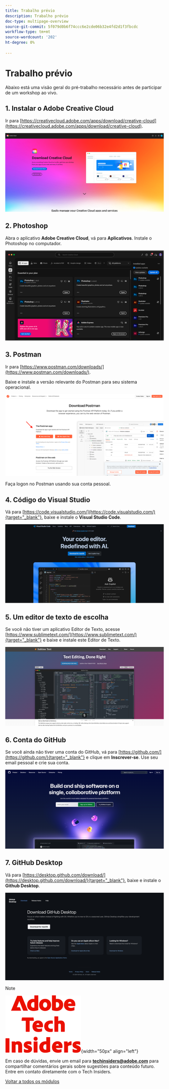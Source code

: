 ```yaml
---
title: Trabalho prévio
description: Trabalho prévio
doc-type: multipage-overview
source-git-commit: 5f079d0b6f74ccc6e2cde06b32e4fd2d1f3fbcdc
workflow-type: tm+mt
source-wordcount: '202'
ht-degree: 0%

---
```


# Trabalho prévio

Abaixo está uma visão geral do pré-trabalho necessário antes de participar de um workshop ao vivo.

## 1. Instalar o Adobe Creative Cloud

Ir para [https://creativecloud.adobe.com/apps/download/creative-cloud](https://creativecloud.adobe.com/apps/download/creative-cloud).

![Adobe I/O Nova integração](./assets/images/cc.png)

## 2. Photoshop

Abra o aplicativo **Adobe Creative Cloud**, vá para **Aplicativos**. Instale o Photoshop no computador.

![Adobe I/O Nova integração](./assets/images/psd.png)

## 3. Postman

Ir para [https://www.postman.com/downloads/](https://www.postman.com/downloads/).

Baixe e instale a versão relevante do Postman para seu sistema operacional.

![Adobe I/O Nova integração](./assets/images/getstarted.png)

Faça logon no Postman usando sua conta pessoal.

## 4. Código do Visual Studio

Vá para [https://code.visualstudio.com/](https://code.visualstudio.com/){target="_blank"}, baixe e instale o **Visual Studio Code**.

![Bloquear](./assets/images/vsc1.png)

## 5. Um editor de texto de escolha

Se você não tiver um aplicativo Editor de Texto, acesse [https://www.sublimetext.com/](https://www.sublimetext.com/){target="_blank"} e baixe e instale este Editor de Texto.

![Bloquear](./assets/images/text1.png)

## 6. Conta do GitHub

Se você ainda não tiver uma conta do GitHub, vá para [https://github.com/](https://github.com/){target="_blank"} e clique em **Inscrever-se**. Use seu email pessoal e crie sua conta.

![Bloquear](./assets/images/git.png)

## 7. GitHub Desktop

Vá para [https://desktop.github.com/download/](https://desktop.github.com/download/){target="_blank"}, baixe e instale o **Github Desktop**.

![Bloquear](./assets/images/block1.png)

>[!NOTE]
>
>![Informantes técnicos](./assets/images/techinsiders.png){width="50px" align="left"}
>
>Em caso de dúvidas, envie um email para **techinsiders@adobe.com** para compartilhar comentários gerais sobre sugestões para conteúdo futuro. Entre em contato diretamente com o Tech Insiders.

[Voltar a todos os módulos](./overview.md)

